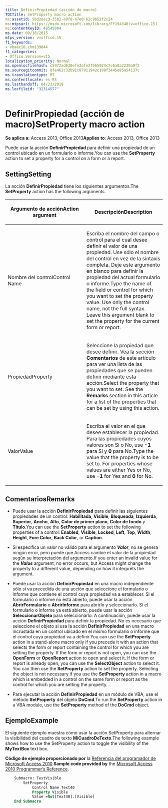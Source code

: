 ```yaml
---
title: DefinirPropiedad (acción de macro)
TOCTitle: SetProperty macro action
ms:assetid: 58d2eac3-35b2-e9f8-47e0-62c9b52f2c24
ms:mtpsurl: https://msdn.microsoft.com/library/Ff194340(v=office.15)
ms:contentKeyID: 48545004
ms.date: 09/18/2015
mtps_version: v=office.15
f1_keywords:
- vbaac10.chm139044
f1_categories:
- Office.Version=v15
localization_priority: Normal
ms.openlocfilehash: c5972ad630efe3afe27565924c7c6a8a2230a9f2
ms.sourcegitcommit: 8fe462c32b91c87911942c188f3445e85a54137c
ms.translationtype: MT
ms.contentlocale: es-ES
ms.lasthandoff: 04/23/2019
ms.locfileid: "32314577"
---
```

# <a name="setproperty-macro-action"></a><span data-ttu-id="dc06b-102">DefinirPropiedad (acción de macro)</span><span class="sxs-lookup"><span data-stu-id="dc06b-102">SetProperty macro action</span></span>

<span data-ttu-id="dc06b-103">**Se aplica a:** Access 2013, Office 2013</span><span class="sxs-lookup"><span data-stu-id="dc06b-103">**Applies to**: Access 2013, Office 2013</span></span>

<span data-ttu-id="dc06b-104">Puede usar la acción **DefinirPropiedad** para definir una propiedad de un control ubicado en un formulario o informe.</span><span class="sxs-lookup"><span data-stu-id="dc06b-104">You can use the **SetProperty** action to set a property for a control on a form or a report.</span></span>

## <a name="setting"></a><span data-ttu-id="dc06b-105">Setting</span><span class="sxs-lookup"><span data-stu-id="dc06b-105">Setting</span></span>

<span data-ttu-id="dc06b-106">La acción **DefinirPropiedad** tiene los siguientes argumentos.</span><span class="sxs-lookup"><span data-stu-id="dc06b-106">The **SetProperty** action has the following arguments.</span></span>

<table>
<colgroup>
<col style="width: 50%" />
<col style="width: 50%" />
</colgroup>
<thead>
<tr class="header">
<th><p><span data-ttu-id="dc06b-107">Argumento de acción</span><span class="sxs-lookup"><span data-stu-id="dc06b-107">Action argument</span></span></p></th>
<th><p><span data-ttu-id="dc06b-108">Descripción</span><span class="sxs-lookup"><span data-stu-id="dc06b-108">Description</span></span></p></th>
</tr>
</thead>
<tbody>
<tr class="odd">
<td><p><span data-ttu-id="dc06b-109">Nombre del control</span><span class="sxs-lookup"><span data-stu-id="dc06b-109">Control Name</span></span></p></td>
<td><p><span data-ttu-id="dc06b-p101">Escriba el nombre del campo o control para el cual desee definir el valor de una propiedad. Use sólo el nombre del control en vez de la sintaxis completa. Deje este argumento en blanco para definir la propiedad del actual formulario o informe.</span><span class="sxs-lookup"><span data-stu-id="dc06b-p101">Type the name of the field or control for which you want to set the property value. Use only the control name, not the full syntax. Leave this argument blank to set the property for the current form or report.</span></span></p></td>
</tr>
<tr class="even">
<td><p><span data-ttu-id="dc06b-113">Propiedad</span><span class="sxs-lookup"><span data-stu-id="dc06b-113">Property</span></span></p></td>
<td><p><span data-ttu-id="dc06b-p102">Seleccione la propiedad que desee definir. Vea la sección <strong>Comentarios</strong> de este artículo para ver una lista de las propiedades que se pueden definir mediante esta acción.</span><span class="sxs-lookup"><span data-stu-id="dc06b-p102">Select the property that you want to set. See the <strong>Remarks</strong> section in this article for a list of the properties that can be set by using this action.</span></span></p></td>
</tr>
<tr class="odd">
<td><p><span data-ttu-id="dc06b-116">Valor</span><span class="sxs-lookup"><span data-stu-id="dc06b-116">Value</span></span></p></td>
<td><p><span data-ttu-id="dc06b-p103">Escriba el valor en el que desee establecer la propiedad. Para las propiedades cuyos valores son Sí o No, use <strong>-1</strong> para Sí y <strong>0</strong> para No.</span><span class="sxs-lookup"><span data-stu-id="dc06b-p103">Type the value that the property is to be set to. For properties whose values are either Yes or No, use <strong>-1</strong> for Yes and <strong>0</strong> for No.</span></span></p></td>
</tr>
</tbody>
</table>


## <a name="remarks"></a><span data-ttu-id="dc06b-119">Comentarios</span><span class="sxs-lookup"><span data-stu-id="dc06b-119">Remarks</span></span>

- <span data-ttu-id="dc06b-120">Puede usar la acción **DefinirPropiedad** para definir las siguientes propiedades de un control: **Habilitada**, **Visible**, **Bloqueada**, **Izquierda**, **Superior**, **Ancho**, **Alto**, **Color de primer plano**, **Color de fondo** y **Título**.</span><span class="sxs-lookup"><span data-stu-id="dc06b-120">You can use the **SetProperty** action to set the following properties of a control: **Enabled**, **Visible**, **Locked**, **Left**, **Top**, **Width**, **Height**, **Fore Color**, **Back Color**, or **Caption**.</span></span>

- <span data-ttu-id="dc06b-121">Si especifica un valor no válido para el argumento ***Valor***, no se genera ningún error, pero puede que Access cambie el valor de la propiedad según su interpretación del argumento.</span><span class="sxs-lookup"><span data-stu-id="dc06b-121">If you enter an invalid value for the ***Value*** argument, no error occurs, but Access might change the property to a different value, depending on how it interprets the argument.</span></span>

- <span data-ttu-id="dc06b-p104">Puede usar la acción **DefinirPropiedad** en una macro independiente sólo si va precedida de una acción que seleccione el formulario o informe que contiene el control cuya propiedad va a establecer. Si el formulario o informe no está abierto, puede usar la acción **AbrirFormulario** o **AbrirInforme** para abrirlo y seleccionarlo. Si el formulario o informe ya está abierto, puede usar la acción **SeleccionarObjeto** para seleccionarlo. A continuación, puede usar la acción **DefinirPropiedad** para definir la propiedad. No es necesario que seleccione el objeto si usa la acción **DefinirPropiedad** en una macro incrustada en un control ubicado en el mismo formulario o informe que el control cuya propiedad va a definir.</span><span class="sxs-lookup"><span data-stu-id="dc06b-p104">You can use the **SetProperty** action in a stand-alone macro only if you precede it with an action that selects the form or report containing the control for which you are setting the property. If the form or report is not open, you can use the **OpenForm** or **OpenReport** action to open and select it. If the form or report is already open, you can use the **SelectObject** action to select it. You can then use the **SetProperty** action to set the property. Selecting the object is not necessary if you use the **SetProperty** action in a macro which is embedded in a control on the same form or report as the control for which you are setting the property.</span></span>

- <span data-ttu-id="dc06b-127">Para ejecutar la acción **DefinirPropiedad** en un módulo de VBA, use el método **SetProperty** del objeto **DoCmd**.</span><span class="sxs-lookup"><span data-stu-id="dc06b-127">To run the **SetProperty** action in a VBA module, use the **SetProperty** method of the **DoCmd** object.</span></span>

## <a name="example"></a><span data-ttu-id="dc06b-128">Ejemplo</span><span class="sxs-lookup"><span data-stu-id="dc06b-128">Example</span></span>

<span data-ttu-id="dc06b-129">El siguiente ejemplo muestra cómo usar la acción SetProperty para alternar la visibilidad del cuadro de texto **MiCuadroDeTexto**.</span><span class="sxs-lookup"><span data-stu-id="dc06b-129">The following example shows how to use the SetProperty action to toggle the visibility of the **MyTextBox** text box.</span></span>

<span data-ttu-id="dc06b-130">**Código de ejemplo proporcionado por** la [Referencia del programador de Microsoft Access 2010](https://www.amazon.com/Microsoft-Access-2010-Programmers-Reference/dp/8126528125).</span><span class="sxs-lookup"><span data-stu-id="dc06b-130">**Sample code provided by** the [Microsoft Access 2010 Programmer’s Reference](https://www.amazon.com/Microsoft-Access-2010-Programmers-Reference/dp/8126528125).</span></span>

```vb
    Submacro: TestVisible
        SetProperty
            Control Name Text40
            Property Visible
            Value =Not[Text40].[Visible]
    End Submacro
```

